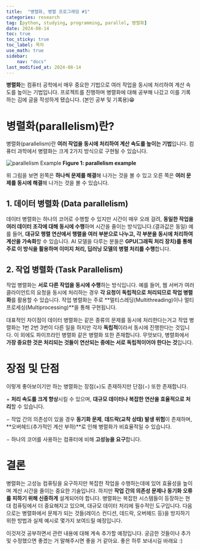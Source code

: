 ```yaml
---
title:  "병렬화, 병렬 프로그래밍 #1" 
categories: research
tag: [python, studying, programming, parallel, 병렬화]
date: 2024-08-14
toc: true
toc_sticky: true
toc_label: 목차
use_math: true
sidebar:
    nav: "docs"
last_modified_at: 2024-08-14
---
```


**병렬화**는 컴퓨터 공학에서 매우 중요한 기법으로 여러 작업을 동시에 처리하여 계산 속도를 높이는 기법입니다. 프로젝트를 진행하며 병렬화에 대해 공부해 나갔고 이를 기록하는 김에 글을 작성하게 됐습니다. (본인 공부 및 기록용)😁

# 병렬화(parallelism)란?
병렬화(parallelism)란 **여러 작업을 동시에 처리하여 계산 속도를 높이는 기법**입니다. 컴퓨터 과학에서 병렬화는 크게 2가지 방식으로 구현될 수 있습니다.

![parallelism Example]({{site.url}}/assets/images/parallel.JPG)
**Figure 1: parallelism example**

위 그림을 보면 왼쪽은 **하나씩 문제를 해결**해 나가는 것을 볼 수 있고 오른 쪽은 **여러 문제를 동시에 해결**해 나가는 것을 볼 수 있습니다.

## 1. 데이터 병렬화 (Data parallelism)
데이터 병렬화는 하나의 코어로 수행할 수 있지만 시간이 매우 오래 걸려, **동일한 작업을 여러 데이터 조각에 대해 동시에 수행**하며 시간을 줄이는 방식입니다.(결과값은 동일) 예를 들어, **대규모 행렬 연산에서 행렬을 여러 부분으로 나누고, 각 부분을 동시에 처리하여 계산을 가속화**할 수 있습니다. AI 모델을 다루는 분들은 **GPU(그래픽 처리 장치)를 통해 주로 이 방식을 활용하며 이미지 처리, 딥러닝 모델의 병렬 처리를 수행**합니다.


## 2. 작업 병렬화 (Task Parallelism)
작업 병렬화는 **서로 다른 작업을 동시에 수행**하는 방식입니다. 예를 들어, 웹 서버가 여러 클라이언트의 요청을 동시에 처리하는 경우 **각 요청이 독립적으로 처리되므로 작업 병렬화**를 활용할 수 있습니다. 작업 병렬화는 주로 **멀티스레딩(Multithreading)이나 멀티프로세싱(Multiprocessing)**을 통해 구현됩니다.


대표적인 차이점이 데이터 병렬화는 같은 종류의 문제를 동시에 처리한다는거고 작업 병렬화는 1번 2번 3번이 다른 일을 하지만 각자 **독립적**이라서 동시에 진행한다는 것입니다. 
이 외에도 파이프라인 병렬화 같은 병렬화 또한 존재합니다. 무엇보다, 병렬화에서 **가장 중요한 것은 처리되는 것들이 연산되는 중에는 서로 독립적이어야 한다는 것**입니다.

# 장점 및 단점
이렇게 좋아보이기만 하는 병렬화는 장점($+$)도 존재하지만 단점($-$) 또한 존재합니다.

$+$ **처리 속도를 크게 향상**시킬 수 있으며, **대규모 데이터나 복잡한 연산을 효율적으로 처리**할 수 있습니다.

$-$ 작업 간의 의존성이 있을 경우 **동기화 문제**, **데드락(교착 상태) 발생 위험**이 존재하며, **오버헤드(추가적인 계산 부하)**로 인해 병렬화가 비효율적일 수 있습니다.

$-$ 하나의 코어를 사용하는 컴퓨터에 비해 **고성능을 요구**합니다.

# 결론
병렬화는 고성능 컴퓨팅을 요구하지만 복잡한 작업을 수행하는데에 있어 효율성을 높이며 계산 시간을 줄이는 중요한 기술입니다. 하지만 **작업 간의 의존성 문제나 동기화 오류를 피하기 위해 신중하게** 설계되어야 합니다. 병렬화는 복잡한 시스템들이 등장하는 현대 컴퓨팅에서 더 중요해지고 있으며, 대규모 데이터 처리에 필수적인 도구입니다.
다음으로는 병렬화에서 문제가 되는 것들(레이스 컨디션, 데드락, 오버헤드 등)을 방지하기 위한 방법과 실제 예시로 몇가지 보여드릴 예정입니다.

이것저것 공부하면서 관련 내용에 대해 계속 추가할 예정입니다. 궁금한 것들이나 추가 및 수정했으면 좋겠는 거 말해주시면 좋을 거 같아요.
좋은 하루 보내시길 바래요 :)